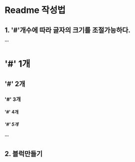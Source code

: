# Readme 작성법
## 1. '#'개수에 따라 글자의 크기를 조절가능하다.
'''
  #       '#' 1개
  ##      '#' 2개
  ###     '#' 3개
  ####    '#' 4개
  #####   '#' 5개
'''
## 2. 블럭만들기
